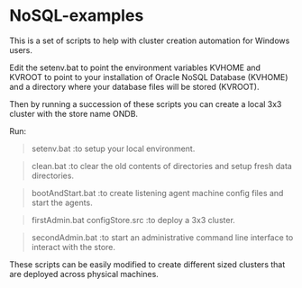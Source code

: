 NoSQL-examples
==============

This is a set of scripts to help with cluster creation automation for Windows users.

Edit the setenv.bat to point the environment variables KVHOME and KVROOT to point to your installation of Oracle NoSQL Database (KVHOME) and a directory where your database files will be stored (KVROOT).

Then by running a succession of these scripts you can create a local 3x3 cluster with the store name ONDB.

Run:
>setenv.bat                       :to setup your local environment.

>clean.bat                        :to clear the old contents of directories and setup fresh data directories.

>bootAndStart.bat                 :to create listening agent machine config files and start the agents.

>firstAdmin.bat  configStore.src  :to deploy a 3x3 cluster.

>secondAdmin.bat                  :to start an administrative command line interface to interact with the store.


These scripts can be easily modified to create different sized clusters that are deployed across physical machines.
